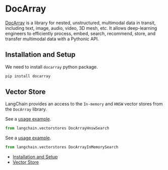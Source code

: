 # DocArray

[DocArray](https://docarray.jina.ai/) is a library for nested, unstructured, multimodal data in transit,
including text, image, audio, video, 3D mesh, etc. It allows deep-learning engineers to efficiently process,
embed, search, recommend, store, and transfer multimodal data with a Pythonic API.

## Installation and Setup[​](#installation-and-setup "Direct link to Installation and Setup")

We need to install `docarray` python package.

```bash
pip install docarray  

```

## Vector Store[​](#vector-store "Direct link to Vector Store")

LangChain provides an access to the `In-memory` and `HNSW` vector stores from the `DocArray` library.

See a [usage example](/docs/integrations/vectorstores/docarray_hnsw).

```python
from langchain.vectorstores DocArrayHnswSearch  

```

See a [usage example](/docs/integrations/vectorstores/docarray_in_memory).

```python
from langchain.vectorstores DocArrayInMemorySearch  

```

- [Installation and Setup](#installation-and-setup)
- [Vector Store](#vector-store)
